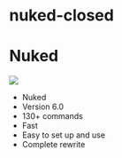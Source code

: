 # nuked-closed


# Nuked
![](https://i.imgur.com/vqnPeji.png)  

- Nuked
 - Version 6.0
 - 130+ commands
 - Fast
 - Easy to set up and use
 - Complete rewrite
